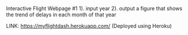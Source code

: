 Interactive Flight Webpage #1
1). input year 
2). output a figure that shows the trend of delays in each month of that year 

LINK: https://myflightdash.herokuapp.com/ 
(Deployed using Heroku)
